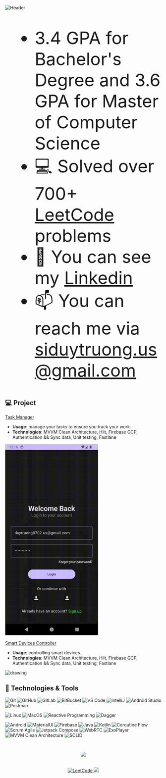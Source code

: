 ![Header](./github-header-image.png)

<div style="font-size:4em;">
        
- 3.4 GPA for Bachelor's Degree and 3.6 GPA for Master of Computer Science
- 💻 Solved over 700+ [LeetCode](https://leetcode.com/u/duytruong-us/) problems 
- 🔗 You can see my [Linkedin](https://www.linkedin.com/in/siduytruong/)
- 📫 You can reach me via siduytruong.us@gmail.com

</div>

## 💻 Project

[Task Manager](https://github.com/siduytruong-us/task-manager)
- **Usage**: manage your tasks to ensure you track your work.
- **Technologies**: MVVM Clean Architecture, Hilt, Firebase GCP, Authentication && Sync data, Unit testing, Fastlane

<img src="https://github.com/siduytruong-us/android-task-manager-mvvm/blob/main/github/app_demo.gif" alt="drawing" width="300"/>


[Smart Devices Controller](https://github.com/siduytruong-us/smart-devices)
- **Usage**: controlling smart devices.
- **Technologies**: MVVM Clean Architecture, Hilt, Firebase GCP, Authentication && Sync data, Unit testing, Fastlane

<img src="https://github.com/siduytruong-us/smart-devices/blob/main/github/demo.gif?raw=true" alt="drawing" width="300"/>

## 🚀 Technologies & Tools

  ![Git](https://img.shields.io/badge/-Git-black?style=flat-square&logo=git)
  ![GitHub](https://img.shields.io/badge/-GitHub-181717?style=flat-square&logo=github)
  ![GitLab](https://img.shields.io/badge/-GitLab-FCA121?style=flat-square&logo=gitlab)
  ![BitBucket](https://img.shields.io/badge/-BitBucket-darkblue?style=flat-square&logo=bitbucket)
  ![VS Code](https://img.shields.io/badge/-VS%20Code-007ACC?style=flat-square&logo=visual-studio-code)
  ![IntelliJ](https://img.shields.io/badge/-IntelliJ%20IDEA-black?style=flat-square&logo=jetbrains)
  ![Android Studio](https://img.shields.io/badge/Android%20Studio-4.1.2-green?logo=android)
  ![Postman](https://img.shields.io/badge/Postman-black?style=flat-square&logo=postman)
   
  ![Linux](https://img.shields.io/badge/Linux-black?style=flat-square&logo=linux)
  ![MacOS](https://img.shields.io/badge/MacOS-silver?logo=apple)
  ![Reactive Programming](https://img.shields.io/badge/Reactive%20Programming-blue?logo=reactivex)
  ![Dagger](https://img.shields.io/badge/Dagger-2.38.1-brightgreen?logo=dagger)

  ![Android](https://img.shields.io/badge/Android-05150C?style=flat-square&logo=android)
  ![MaterialUI](https://img.shields.io/badge/-MaterialUI-0081CB?style=flat-square&logo=material-UI)
  ![Firebase](https://img.shields.io/badge/Firebase-black?style=flat-square&logo=firebase)
  ![Java](https://img.shields.io/badge/Java-orange?style=flat-square&logo=java)
  ![Kotlin]( https://img.shields.io/badge/Kotlin-black?style=flat-square&logo=kotlin)
  ![Coroutine Flow](https://img.shields.io/badge/Coroutine%20Android-blue?logo=kotlin)
  ![Scrum Agile](https://img.shields.io/badge/Scrum-Agile-blue?logo=scrumalliance)
  ![Jetpack Compose](https://img.shields.io/badge/Jetpack%20Compose-1.0.0-blue?logo=jetpackcompose) 
  ![WebRTC](https://img.shields.io/badge/WebRTC-1.0.0-blue?logo=webrtc)
  ![ExoPlayer](https://img.shields.io/badge/ExoPlayer-2.14.2-blue?logo=android)
  ![MVVM Clean Architecture](https://img.shields.io/badge/MVVM-Clean%20Architecture-brightgreen?logo=android)
  ![SOLID](https://img.shields.io/badge/SOLID-Principles-blue?logo=buffer)


<br>

<p align="center"> 
  <a href = "https://leetcode.com/u/duytruong-us/">
    <img src= "https://leetcard.jacoblin.cool/duytruong-us?theme=dark&font=Lato&ext=heatmap"/>
  </a>
</p> 

<br>


<div align="center">
  <a href="https://leetcode.com/u/duytruong-us/"><img src="https://img.shields.io/badge/-Leetcode-2EC866?style=for-the-badge&logo=LeetCode&logoColor=white" alt="LeetCode">
  </a>  
  <a href="https://www.linkedin.com/in/siduytruong/"><img src="https://img.shields.io/badge/LinkedIn-0077B5?style=for-the-badge&logo=linkedin&logoColor=white">
  </a>
</div>
